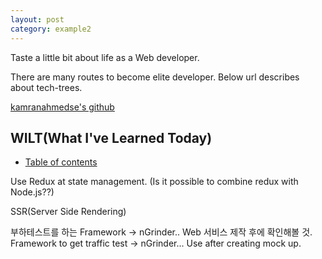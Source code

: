 ```yaml
---
layout: post
category: example2
---
```


Taste a little bit about life as a Web developer.

There are many routes to become elite developer.
Below url describes about tech-trees.

[kamranahmedse's github](https://github.com/kamranahmedse/developer-roadmap)

## WILT(What I've Learned Today)
- [Table of contents](#table-of-contents)

Use Redux at state management.
(Is it possible to combine redux with Node.js??)

SSR(Server Side Rendering)

부하테스트를 하는 Framework -> nGrinder.. Web 서비스 제작 후에 확인해볼 것.
Framework to get traffic test -> nGrinder... Use after creating mock up.

